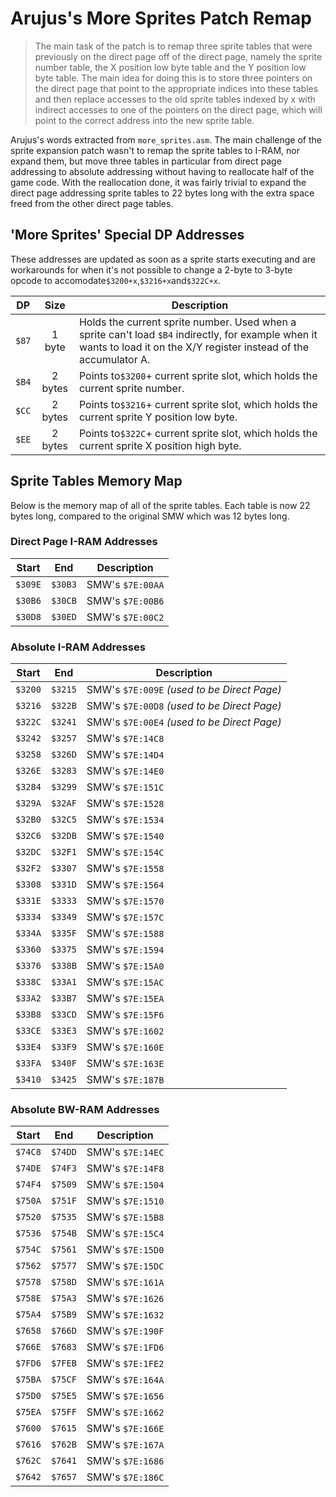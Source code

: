 # Arujus's More Sprites Patch Remap

> The main task of the patch is to remap three sprite tables that were previously on the direct page off of the direct page, namely the sprite number table, the X position low byte table and the Y position low byte table. The main idea for doing this is to store three pointers on the direct page that point to the appropriate indices into these tables and then replace accesses to the old sprite tables indexed by x with indirect accesses to one of the pointers on the direct page, which will point to the correct address into the new sprite table.

Arujus's words extracted from `more_sprites.asm`. The main challenge of the sprite expansion patch wasn't to remap the sprite tables to I-RAM, nor expand them, but move three tables in particular from direct page addressing to absolute addressing without having to reallocate half of the game code. With the reallocation done, it was fairly trivial to expand the direct page addressing sprite tables to 22 bytes long with the extra space freed from the other direct page tables.

## 'More Sprites' Special DP Addresses
These addresses are updated as soon as a sprite starts executing and are workarounds for when it's not possible to change a 2-byte to 3-byte opcode to accomodate`$3200+x`,`$3216+x`and`$322C+x`.

DP    | Size    | Description
:----:|:-------:|-------------
`$87` | 1 byte  | Holds the current sprite number. Used when a sprite can't load `$B4` indirectly, for example when it wants to load it on the X/Y register instead of the accumulator A.
`$B4` | 2 bytes | Points to`$3200`+ current sprite slot, which holds the current sprite number.
`$CC` | 2 bytes | Points to`$3216`+ current sprite slot, which holds the current sprite Y position low byte.
`$EE` | 2 bytes | Points to`$322C`+ current sprite slot, which holds the current sprite X position high byte.

## Sprite Tables Memory Map
Below is the memory map of all of the sprite tables. Each table is now 22 bytes long, compared to the original SMW which was 12 bytes long.
	
### Direct Page I-RAM Addresses
Start  |  End  | Description
:-----:|:-----:|-------------
`$309E`|`$30B3`| SMW's `$7E:00AA`
`$30B6`|`$30CB`| SMW's `$7E:00B6`
`$30D8`|`$30ED`| SMW's `$7E:00C2`

### Absolute I-RAM Addresses
Start  |  End  | Description
:-----:|:-----:|-------------
`$3200`|`$3215`| SMW's `$7E:009E` *(used to be Direct Page)*
`$3216`|`$322B`| SMW's `$7E:00D8` *(used to be Direct Page)*
`$322C`|`$3241`| SMW's `$7E:00E4` *(used to be Direct Page)*
`$3242`|`$3257`| SMW's `$7E:14C8`
`$3258`|`$326D`| SMW's `$7E:14D4`
`$326E`|`$3283`| SMW's `$7E:14E0`
`$3284`|`$3299`| SMW's `$7E:151C`
`$329A`|`$32AF`| SMW's `$7E:1528`
`$32B0`|`$32C5`| SMW's `$7E:1534`
`$32C6`|`$32DB`| SMW's `$7E:1540`
`$32DC`|`$32F1`| SMW's `$7E:154C`
`$32F2`|`$3307`| SMW's `$7E:1558`
`$3308`|`$331D`| SMW's `$7E:1564`
`$331E`|`$3333`| SMW's `$7E:1570`
`$3334`|`$3349`| SMW's `$7E:157C`
`$334A`|`$335F`| SMW's `$7E:1588`
`$3360`|`$3375`| SMW's `$7E:1594`
`$3376`|`$338B`| SMW's `$7E:15A0`
`$338C`|`$33A1`| SMW's `$7E:15AC`
`$33A2`|`$33B7`| SMW's `$7E:15EA`
`$33B8`|`$33CD`| SMW's `$7E:15F6`
`$33CE`|`$33E3`| SMW's `$7E:1602`
`$33E4`|`$33F9`| SMW's `$7E:160E`
`$33FA`|`$340F`| SMW's `$7E:163E`
`$3410`|`$3425`| SMW's `$7E:187B`

### Absolute BW-RAM Addresses
Start  |  End  | Description
:-----:|:-----:|-------------
`$74C8`|`$74DD`| SMW's `$7E:14EC`
`$74DE`|`$74F3`| SMW's `$7E:14F8`
`$74F4`|`$7509`| SMW's `$7E:1504`
`$750A`|`$751F`| SMW's `$7E:1510`
`$7520`|`$7535`| SMW's `$7E:15B8`
`$7536`|`$754B`| SMW's `$7E:15C4`
`$754C`|`$7561`| SMW's `$7E:15D0`
`$7562`|`$7577`| SMW's `$7E:15DC`
`$7578`|`$758D`| SMW's `$7E:161A`
`$758E`|`$75A3`| SMW's `$7E:1626`
`$75A4`|`$75B9`| SMW's `$7E:1632`
`$7658`|`$766D`| SMW's `$7E:190F`
`$766E`|`$7683`| SMW's `$7E:1FD6`
`$7FD6`|`$7FEB`| SMW's `$7E:1FE2`
`$75BA`|`$75CF`| SMW's `$7E:164A`
`$75D0`|`$75E5`| SMW's `$7E:1656`
`$75EA`|`$75FF`| SMW's `$7E:1662`
`$7600`|`$7615`| SMW's `$7E:166E`
`$7616`|`$762B`| SMW's `$7E:167A`
`$762C`|`$7641`| SMW's `$7E:1686`
`$7642`|`$7657`| SMW's `$7E:186C`
